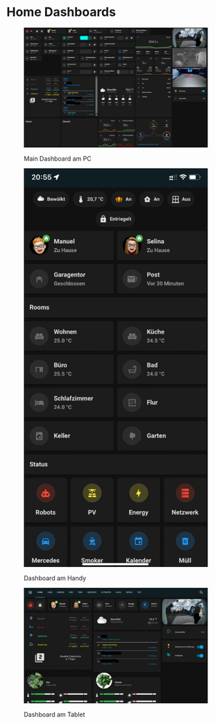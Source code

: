 # Home Dashboards

<figure><img src="../../../.gitbook/assets/image (13).png" alt=""><figcaption><p>Main Dashboard am PC</p></figcaption></figure>

<figure><img src="../../../.gitbook/assets/image (2).png" alt=""><figcaption><p>Dashboard am Handy</p></figcaption></figure>

<figure><img src="../../../.gitbook/assets/image (6) (1).png" alt=""><figcaption><p>Dashboard am Tablet</p></figcaption></figure>
